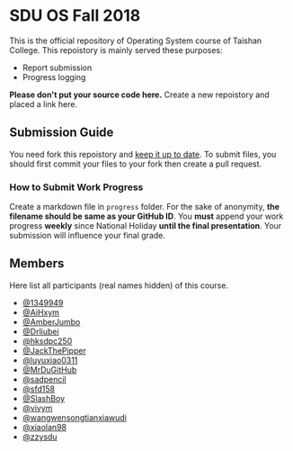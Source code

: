 # SDU OS Fall 2018

This is the official repository of Operating System course of Taishan College. This repoistory is mainly served these purposes:

* Report submission
* Progress logging

**Please don't put your source code here.** Create a new repoistory and placed a link here.

## Submission Guide

You need fork this repoistory and [keep it up to date](https://help.github.com/articles/syncing-a-fork/). To submit files, you should first commit your files to your fork then create a pull request.

### How to Submit Work Progress

Create a markdown file in `progress` folder. For the sake of anonymity, **the filename should be same as your GitHub ID**. You **must** append your work progress **weekly** since National Holiday **until the final presentation**. Your submission will influence your final grade.

## Members

Here list all participants (real names hidden) of this course.

* [@1349949](https://github.com/1349949)
* [@AiHxym](https://github.com/AiHxym)
* [@AmberJumbo](https://github.com/AmberJumbo)
* [@Drliubei](https://github.com/Drliubei)
* [@hksdpc250](https://github.com/hksdpc250)
* [@JackThePipper](https://github.com/JackThePipper)
* [@luyuxiao0311](https://github.com/luyuxiao0311)
* [@MrDuGitHub](https://github.com/MrDuGitHub)
* [@sadpencil](https://github.com/sadpencil)
* [@sfd158](https://github.com/sfd158)
* [@SlashBoy](https://github.com/SlashBoy)
* [@vivym](https://github.com/vivym)
* [@wangwensongtianxiawudi](https://github.com/wangwensongtianxiawudi)
* [@xiaolan98](https://github.com/xiaolan98)
* [@zzysdu](https://github.com/zzysdu)
